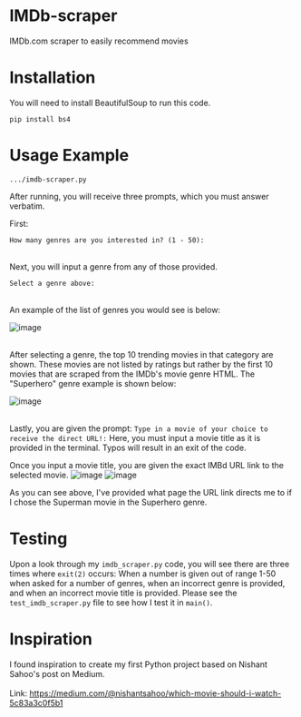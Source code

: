 # IMDb-scraper
IMDb.com scraper to easily recommend movies

# Installation
You will need to install BeautifulSoup to run this code.
~~~
pip install bs4
~~~

# Usage Example
~~~
.../imdb-scraper.py
~~~

After running, you will receive three prompts, which you must answer verbatim.

First:

`How many genres are you interested in? (1 - 50):`

\
Next, you will input a genre from any of those provided. 

`Select a genre above:`

\
An example of the list of genres you would see is below:

![image](https://github.com/user-attachments/assets/f3dd8c84-b2a9-4646-a818-0922b37d70b9)

\
After selecting a genre, the top 10 trending movies in that category are shown. These movies are not listed by ratings but rather by the first 10 movies that are scraped from the IMDb's movie genre HTML. The "Superhero" genre example is shown below:

![image](https://github.com/user-attachments/assets/55a7774b-0949-4fa9-91a1-a18ce3b413ae)

\
Lastly, you are given the prompt:
`Type in a movie of your choice to receive the direct URL!:`
Here, you must input a movie title as it is provided in the terminal. Typos will result in an exit of the code.

Once you input a movie title, you are given the exact IMBd URL link to the selected movie.
![image](https://github.com/user-attachments/assets/4c97bd46-5d42-4334-a925-560390700f1f)
![image](https://github.com/user-attachments/assets/92c8a7b2-6e45-4746-9ff9-d85f605a34a0)

As you can see above, I've provided what page the URL link directs me to if I chose the Superman movie in the Superhero genre.

# Testing
Upon a look through my `imdb_scraper.py` code, you will see there are three times where `exit(2)` occurs: When a number is given out of range 1-50 when asked for a number of genres, when an incorrect genre is provided, and when an incorrect movie title is provided. Please see the `test_imdb_scraper.py` file to see how I test it in `main()`.

# Inspiration
I found inspiration to create my first Python project based on Nishant Sahoo's post on Medium.
\
\
Link:
https://medium.com/@nishantsahoo/which-movie-should-i-watch-5c83a3c0f5b1




